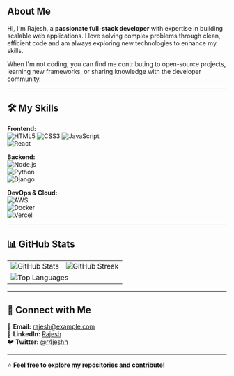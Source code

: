 ## About Me

Hi, I'm Rajesh, a **passionate full-stack developer** with expertise in building scalable web applications. I love solving complex problems through clean, efficient code and am always exploring new technologies to enhance my skills.  

When I'm not coding, you can find me contributing to open-source projects, learning new frameworks, or sharing knowledge with the developer community.

---

## 🛠️ My Skills  

**Frontend:**  
<img src="https://img.shields.io/badge/HTML5-E34F26?logo=html5&logoColor=white" alt="HTML5"> <img src="https://img.shields.io/badge/CSS3-1572B6?logo=css3&logoColor=white" alt="CSS3"> <img src="https://img.shields.io/badge/JavaScript-F7DF1E?logo=javascript&logoColor=black" alt="JavaScript">  
<img src="https://img.shields.io/badge/React-61DAFB?logo=react&logoColor=black" alt="React">  

**Backend:**  
<img src="https://img.shields.io/badge/Node.js-339933?logo=node.js&logoColor=white" alt="Node.js">  
<img src="https://img.shields.io/badge/Python-3776AB?logo=python&logoColor=white" alt="Python">  
<img src="https://img.shields.io/badge/Django-092E20?logo=django&logoColor=white" alt="Django">  

**DevOps & Cloud:**  
<img src="https://img.shields.io/badge/AWS-232F3E?logo=amazon-aws&logoColor=white" alt="AWS">  
<img src="https://img.shields.io/badge/Docker-2496ED?logo=docker&logoColor=white" alt="Docker">  
<img src="https://img.shields.io/badge/Vercel-000000?logo=vercel&logoColor=white" alt="Vercel">  

---

## 📊 GitHub Stats  

<table>
  <tr>
    <td>
      <img src="https://github-readme-stats.vercel.app/api?username=r4jeshh&show_icons=true&theme=dark&hide_border=true" alt="GitHub Stats">
    </td>
    <td>
      <img src="https://github-readme-streak-stats.herokuapp.com/?user=r4jeshh&theme=dark&hide_border=true" alt="GitHub Streak">
    </td>
  </tr>
  <tr>
    <td colspan="2">
      <img src="https://github-readme-stats.vercel.app/api/top-langs/?username=r4jeshh&layout=compact&theme=dark&hide_border=true" alt="Top Languages">
    </td>
  </tr>
</table>

---

## 🤝 Connect with Me  

📧 **Email:** rajesh@example.com  
💼 **LinkedIn:** [Rajesh](https://www.linkedin.com/in/rajesh)  
🐦 **Twitter:** [@r4jeshh](https://twitter.com/r4jeshh)  

---

⭐ **Feel free to explore my repositories and contribute!**  
